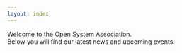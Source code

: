 ```yaml
---
layout: index
---
```


Welcome to the Open System Association.<br/> Below you will find our latest news and upcoming events.
